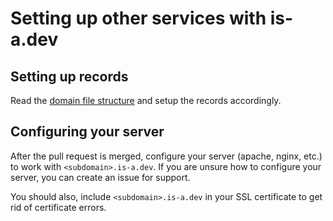 # Setting up other services with is-a.dev

## Setting up records
Read the [domain file structure](/domain-structure) and setup the records accordingly.

## Configuring your server
After the pull request is merged, configure your server (apache, nginx, etc.) to work with `<subdomain>.is-a.dev`. If you are unsure how to configure your server, you can create an issue for support.

You should also, include `<subdomain>.is-a.dev` in your SSL certificate to get rid of certificate errors.
